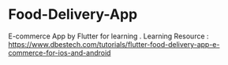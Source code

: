 # Food-Delivery-App
E-commerce App by Flutter  for learning  . Learning Resource :  https://www.dbestech.com/tutorials/flutter-food-delivery-app-e-commerce-for-ios-and-android

